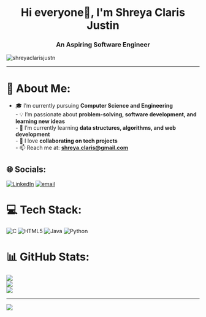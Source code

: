 <h1 align="center">Hi everyone👋, I'm Shreya Claris Justin</h1>
<h3 align="center">An Aspiring Software Engineer</h3>


<p align="left">
  <img src="https://komarev.com/ghpvc/?username=shreyaclarisjustn&label=Profile%20views&color=0e75b6&style=flat" alt="shreyaclarisjustn" /> </p>

---
# 💫 About Me:
- 🎓 I’m currently pursuing **Computer Science and Engineering**<br>- 💡 I’m passionate about **problem-solving, software development, and learning new ideas**<br>- 🌱 I’m currently learning **data structures, algorithms, and web development**<br>- 🤝 I love **collaborating on tech projects**<br>- 📫 Reach me at: **shreya.claris@gmail.com**<br>


## 🌐 Socials:
[![LinkedIn](https://img.shields.io/badge/LinkedIn-%230077B5.svg?logo=linkedin&logoColor=white)](https://linkedin.com/in/ShreyaClarisJustin) [![email](https://img.shields.io/badge/Email-D14836?logo=gmail&logoColor=white)](mailto:shreya.claris@gmail.com) 

# 💻 Tech Stack:
![C](https://img.shields.io/badge/c-%2300599C.svg?style=for-the-badge&logo=c&logoColor=white) ![HTML5](https://img.shields.io/badge/html5-%23E34F26.svg?style=for-the-badge&logo=html5&logoColor=white) ![Java](https://img.shields.io/badge/java-%23ED8B00.svg?style=for-the-badge&logo=openjdk&logoColor=white) ![Python](https://img.shields.io/badge/python-3670A0?style=for-the-badge&logo=python&logoColor=ffdd54)
# 📊 GitHub Stats:
![](https://github-readme-stats.vercel.app/api?username=ShreyaClarisJustin&theme=dark&hide_border=false&include_all_commits=false&count_private=false)<br/>
![](https://nirzak-streak-stats.vercel.app/?user=ShreyaClarisJustin&theme=dark&hide_border=false)<br/>
![](https://github-readme-stats.vercel.app/api/top-langs/?username=ShreyaClarisJustin&theme=dark&hide_border=false&include_all_commits=false&count_private=false&layout=compact)

---
[![](https://visitcount.itsvg.in/api?id=ShreyaClarisJustin&icon=0&color=0)](https://visitcount.itsvg.in)

<!-- Proudly created with GPRM ( https://gprm.itsvg.in ) -->
